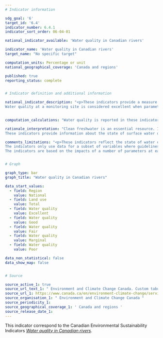 ```yaml
---
# Indicator information

sdg_goal: '6'
target_id: '6.4'
indicator_number: 6.4.1
indicator_sort_order: 06-04-01

national_indicator_available: 'Water quality in Canadian rivers'

indicator_name: 'Water quality in Canadian rivers'
target_name: "No specific target"

computation_units: Percentage or unit
national_geographical_coverage: 'Canada and regions'

published: true
reporting_status: complete


# Indicator definition and additional information

national_indicator_description: "<p>These indicators provide a measure of the ability of river water across Canada to support plants and animals. At each monitoring site, specific water quality data are compared to water quality guidelines to create a rating for the site. If measured water quality remains within the guidelines, it can maintain a healthy ecosystem. <br>
Water quality at a monitoring site is considered excellent when parameters in a river almost always meet their guidelines. Conversely, water quality is rated poor when parameters usually do not meet their guidelines, sometimes by a wide margin. (ECCC)</p>"
  

computation_calculations: "Water quality is reported in these indicators by measuring a number of chemical and physical properties (parameters) in water. The results for each parameter are compared to its water quality guideline. (ECCC)"

rationale_interpretation: "Clean freshwater is an essential resource. It protects aquatic plant and animal biodiversity. We use it for manufacturing, energy production, irrigation, swimming, boating, fishing and for domestic use (for example, drinking, washing). Degraded water quality damages the health of all freshwater ecosystems, such as rivers, lakes, reservoirs and wetlands. It can also disrupt fisheries, tourism and agriculture, and make it more expensive to treat to drinking water standards.
These indicators provide information about the state of surface water quality and its change through time, to support water resource management. (ECCC)"

comments_limitations: "<p>These indicators reflect the state of water quality in rivers in southern Canada. Northern Canada is under-represented.<br>
The indicators only use data for a subset of variables where guidelines exist. They do not cover all potential water quality issues in Canada.<br>
The indicators are based on the impacts of a number of parameters at each site. These concentrations do not show the effect of spills or other transient events unless samples were collected right after the spill happened or their effect on water quality is long-lasting. (ECCC)</p>"


# Graph

graph_type: bar
graph_title: "Water quality in Canadian rivers"

data_start_values:
  - field: Region
    value: National
  - field: Land use
    value: Total
  - field: Water quality
    value: Excellent
  - field: Water quality
    value: Good
  - field: Water quality
    value: Fair
  - field: Water quality
    value: Marginal
  - field: Water quality
    value: Poor

data_non_statistical: false
data_show_map: false


# Source

source_active_1: true
source_url_text_1: " Environment and Climate Change Canada. Custom tabulation"
source_url_1: https://www.canada.ca/en/environment-climate-change/services/environmental-indicators/water-quality-canadian-rivers.html
source_organisation_1: " Environment and Climate Change Canada "
source_periodicity_1: 
source_geographical_coverage_1: ' Canada and regions '
source_release_date_1: 
---
```

This indicator correspond to the Canadian Environmental Sustainability Indicators <a href="https://www.canada.ca/en/environment-climate-change/services/environmental-indicators/water-quality-canadian-rivers.html"> <em>Water quality in Canadian rivers</em></a>.
